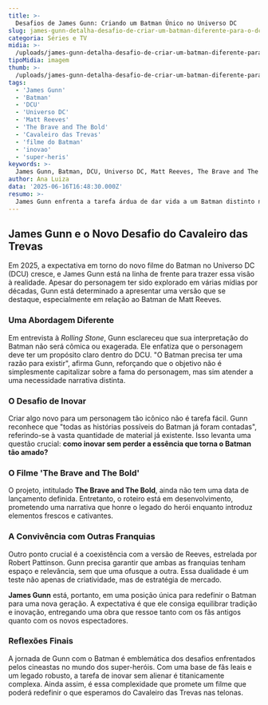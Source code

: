 ```yaml
---
title: >-
  Desafios de James Gunn: Criando um Batman Único no Universo DC
slug: james-gunn-detalha-desafio-de-criar-um-batman-diferente-para-o-dcu
categoria: Séries e TV
midia: >-
  /uploads/james-gunn-detalha-desafio-de-criar-um-batman-diferente-para-o-dcu-thumb.png
tipoMidia: imagem
thumb: >-
  /uploads/james-gunn-detalha-desafio-de-criar-um-batman-diferente-para-o-dcu-thumb.png
tags:
  - 'James Gunn'
  - 'Batman'
  - 'DCU'
  - 'Universo DC'
  - 'Matt Reeves'
  - 'The Brave and The Bold'
  - 'Cavaleiro das Trevas'
  - 'filme do Batman'
  - 'inovao'
  - 'super-heris'
keywords: >-
  James Gunn, Batman, DCU, Universo DC, Matt Reeves, The Brave and The Bold, Cavaleiro das Trevas, filme do Batman, inovação, super-heróis
author: Ana Luiza
data: '2025-06-16T16:48:30.000Z'
resumo: >-
  James Gunn enfrenta a tarefa árdua de dar vida a um Batman distinto no Universo DC, sem recorrer ao humor ou exagero. O diretor busca um equilíbrio entre inovação e a rica história do Cavaleiro das Trevas.
---
```


## James Gunn e o Novo Desafio do Cavaleiro das Trevas

Em 2025, a expectativa em torno do novo filme do Batman no Universo DC (DCU) cresce, e James Gunn está na linha de frente para trazer essa visão à realidade. Apesar do personagem ter sido explorado em várias mídias por décadas, Gunn está determinado a apresentar uma versão que se destaque, especialmente em relação ao Batman de Matt Reeves.

### Uma Abordagem Diferente

Em entrevista à _Rolling Stone_, Gunn esclareceu que sua interpretação do Batman não será cômica ou exagerada. Ele enfatiza que o personagem deve ter um propósito claro dentro do DCU. "O Batman precisa ter uma razão para existir", afirma Gunn, reforçando que o objetivo não é simplesmente capitalizar sobre a fama do personagem, mas sim atender a uma necessidade narrativa distinta.

### O Desafio de Inovar

Criar algo novo para um personagem tão icônico não é tarefa fácil. Gunn reconhece que "todas as histórias possíveis do Batman já foram contadas", referindo-se à vasta quantidade de material já existente. Isso levanta uma questão crucial: **como inovar sem perder a essência que torna o Batman tão amado?**

### O Filme 'The Brave and The Bold'

O projeto, intitulado **The Brave and The Bold**, ainda não tem uma data de lançamento definida. Entretanto, o roteiro está em desenvolvimento, prometendo uma narrativa que honre o legado do herói enquanto introduz elementos frescos e cativantes.

### A Convivência com Outras Franquias

Outro ponto crucial é a coexistência com a versão de Reeves, estrelada por Robert Pattinson. Gunn precisa garantir que ambas as franquias tenham espaço e relevância, sem que uma ofusque a outra. Essa dualidade é um teste não apenas de criatividade, mas de estratégia de mercado.

**James Gunn** está, portanto, em uma posição única para redefinir o Batman para uma nova geração. A expectativa é que ele consiga equilibrar tradição e inovação, entregando uma obra que ressoe tanto com os fãs antigos quanto com os novos espectadores.

### Reflexões Finais

A jornada de Gunn com o Batman é emblemática dos desafios enfrentados pelos cineastas no mundo dos super-heróis. Com uma base de fãs leais e um legado robusto, a tarefa de inovar sem alienar é titanicamente complexa. Ainda assim, é essa complexidade que promete um filme que poderá redefinir o que esperamos do Cavaleiro das Trevas nas telonas.